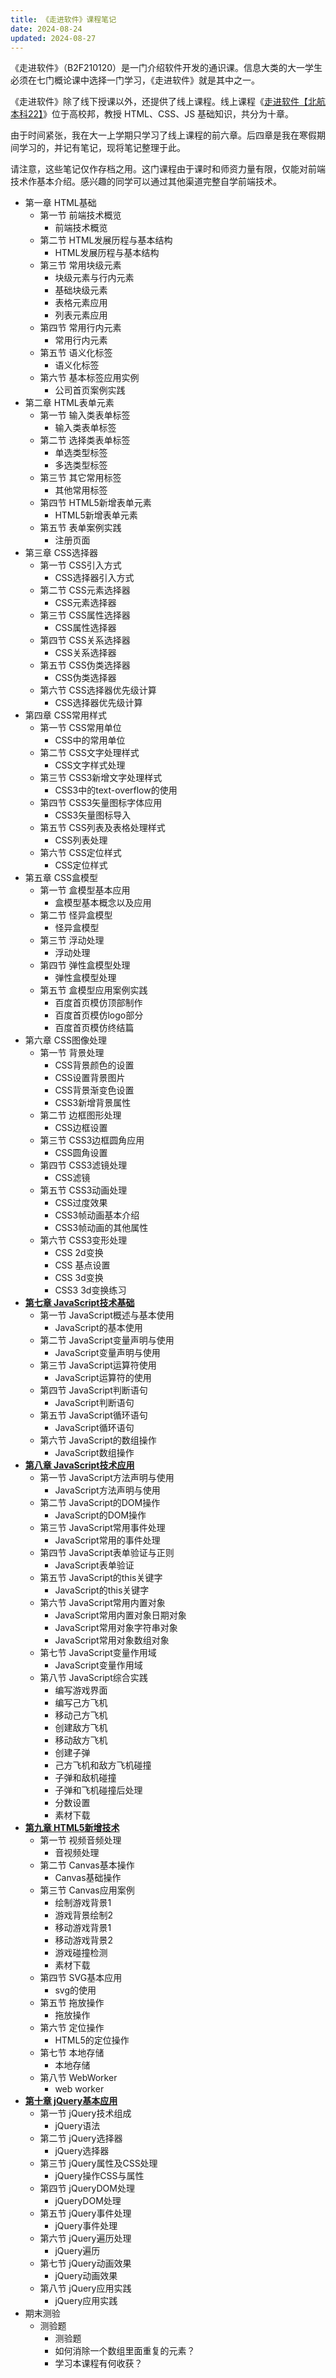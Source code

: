 ```yaml
---
title: 《走进软件》课程笔记
date: 2024-08-24
updated: 2024-08-27
---
```

《走进软件》（B2F210120）是一门介绍软件开发的通识课。信息大类的大一学生必须在七门概论课中选择一门学习，《走进软件》就是其中之一。

《走进软件》除了线下授课以外，还提供了线上课程。线上课程《[走进软件【北航本科22】](https://buaa.gaoxiaobang.com/#/courses/detail/68558)》位于高校邦，教授 HTML、CSS、JS 基础知识，共分为十章。

由于时间紧张，我在大一上学期只学习了线上课程的前六章。后四章是我在寒假期间学习的，并记有笔记，现将笔记整理于此。

请注意，这些笔记仅作存档之用。这门课程由于课时和师资力量有限，仅能对前端技术作基本介绍。感兴趣的同学可以通过其他渠道完整自学前端技术。

 -  第一章 HTML基础
     -  第一节 前端技术概览
         -  前端技术概览
     -  第二节 HTML发展历程与基本结构
         -  HTML发展历程与基本结构
     -  第三节 常用块级元素
         -  块级元素与行内元素
         -  基础块级元素
         -  表格元素应用
         -  列表元素应用
     -  第四节 常用行内元素
         -  常用行内元素
     -  第五节 语义化标签
         -  语义化标签
     -  第六节 基本标签应用实例
         -  公司首页案例实践
 -  第二章 HTML表单元素
     -  第一节 输入类表单标签
         -  输入类表单标签
     -  第二节 选择类表单标签
         -  单选类型标签
         -  多选类型标签
     -  第三节 其它常用标签
         -  其他常用标签
     -  第四节 HTML5新增表单元素
         -  HTML5新增表单元素
     -  第五节 表单案例实践
         -  注册页面
 -  第三章 CSS选择器
     -  第一节 CSS引入方式
         -  CSS选择器引入方式
     -  第二节 CSS元素选择器
         -  CSS元素选择器
     -  第三节 CSS属性选择器
         -  CSS属性选择器
     -  第四节 CSS关系选择器
         -  CSS关系选择器
     -  第五节 CSS伪类选择器
         -  CSS伪类选择器
     -  第六节 CSS选择器优先级计算
         -  CSS选择器优先级计算
 -  第四章 CSS常用样式
     -  第一节 CSS常用单位
         -  CSS中的常用单位
     -  第二节 CSS文字处理样式
         -  CSS文字样式处理
     -  第三节 CSS3新增文字处理样式
         -  CSS3中的text-overflow的使用
     -  第四节 CSS3矢量图标字体应用
         -  CSS3矢量图标导入
     -  第五节 CSS列表及表格处理样式
         -  CSS列表处理
     -  第六节 CSS定位样式
         -  CSS定位样式
 -  第五章 CSS盒模型
     -  第一节 盒模型基本应用
         -  盒模型基本概念以及应用
     -  第二节 怪异盒模型
         -  怪异盒模型
     -  第三节 浮动处理
         -  浮动处理
     -  第四节 弹性盒模型处理
         -  弹性盒模型处理
     -  第五节 盒模型应用案例实践
         -  百度首页模仿顶部制作
         -  百度首页模仿logo部分
         -  百度首页模仿终结篇
 -  第六章 CSS图像处理
     -  第一节 背景处理
         -  CSS背景颜色的设置
         -  CSS设置背景图片
         -  CSS背景渐变色设置
         -  CSS3新增背景属性
     -  第二节 边框图形处理
         -  CSS边框设置
     -  第三节 CSS3边框圆角应用
         -  CSS圆角设置
     -  第四节 CSS3滤镜处理
         -  CSS滤镜
     -  第五节 CSS3动画处理
         -  CSS过度效果
         -  CSS3帧动画基本介绍
         -  CSS3帧动画的其他属性
     -  第六节 CSS3变形处理
         -  CSS 2d变换
         -  CSS 基点设置
         -  CSS 3d变换
         -  CSS3 3d变换练习
 -  [**第七章 JavaScript技术基础**](走进软件笔记8)
     -  第一节 JavaScript概述与基本使用
         -  JavaScript的基本使用
     -  第二节 JavaScript变量声明与使用
         -  JavaScript变量声明与使用
     -  第三节 JavaScript运算符使用
         -  JavaScript运算符的使用
     -  第四节 JavaScript判断语句
         -  JavaScript判断语句
     -  第五节 JavaScript循环语句
         -  JavaScript循环语句
     -  第六节 JavaScript的数组操作
         -  JavaScript数组操作
 -  [**第八章 JavaScript技术应用**](走进软件笔记8)
     -  第一节 JavaScript方法声明与使用
         -  JavaScript方法声明与使用
     -  第二节 JavaScript的DOM操作
         -  JavaScript的DOM操作
     -  第三节 JavaScript常用事件处理
         -  JavaScript常用的事件处理
     -  第四节 JavaScript表单验证与正则
         -  JavaScript表单验证
     -  第五节 JavaScript的this关键字
         -  JavaScript的this关键字
     -  第六节 JavaScript常用内置对象
         -  JavaScript常用内置对象日期对象
         -  JavaScript常用对象字符串对象
         -  JavaScript常用对象数组对象
     -  第七节 JavaScript变量作用域
         -  JavaScript变量作用域
     -  第八节 JavaScript综合实践
         -  编写游戏界面
         -  编写己方飞机
         -  移动己方飞机
         -  创建敌方飞机
         -  移动敌方飞机
         -  创建子弹
         -  己方飞机和敌方飞机碰撞
         -  子弹和敌机碰撞
         -  子弹和飞机碰撞后处理
         -  分数设置
         -  素材下载
 -  [**第九章 HTML5新增技术**](走进软件笔记9)
     -  第一节 视频音频处理
         -  音视频处理
     -  第二节 Canvas基本操作
         -  Canvas基础操作
     -  第三节 Canvas应用案例
         -  绘制游戏背景1
         -  游戏背景绘制2
         -  移动游戏背景1
         -  移动游戏背景2
         -  游戏碰撞检测
         -  素材下载
     -  第四节 SVG基本应用
         -  svg的使用
     -  第五节 拖放操作
         -  拖放操作
     -  第六节 定位操作
         -  HTML5的定位操作
     -  第七节 本地存储
         -  本地存储
     -  第八节 WebWorker
         -  web worker
 -  [**第十章 jQuery基本应用**](走进软件笔记10)
     -  第一节 jQuery技术组成
         -  jQuery语法
     -  第二节 jQuery选择器
         -  jQuery选择器
     -  第三节 jQuery属性及CSS处理
         -  jQuery操作CSS与属性
     -  第四节 jQueryDOM处理
         -  jQueryDOM处理
     -  第五节 jQuery事件处理
         -  jQuery事件处理
     -  第六节 jQuery遍历处理
         -  jQuery遍历
     -  第七节 jQuery动画效果
         -  jQuery动画效果
     -  第八节 jQuery应用实践
         -  jQuery应用实践
 -  期末测验
     -  测验题
         -  测验题
         -  如何消除一个数组里面重复的元素？
         -  学习本课程有何收获？

